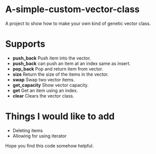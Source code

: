 # A-simple-custom-vector-class

A project to show how to make your own kind of genetic vector class.

# Supports
- <b>push_back</b> Push item into the vector.
- <b>push_back</b>   can push an item at an index same as insert.
- <b>pop_back</b>    Pop and return item from vector.
- <b>size</b>        Return the size of the items in the vector.
- <b>swap</b>        Swap two vector items.
- <b>get_capacity</b>    Show vector capacity.
- <b>get</b>         Get an item using an index.
- <b>clear</b>  Clears the vector class.

# Things I would like to add

- Deleting items
- Allowing for using iterator

Hope you find this code somehow helpful.
